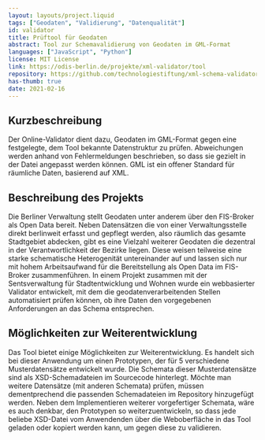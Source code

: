 ```yaml
---
layout: layouts/project.liquid
tags: ["Geodaten", "Validierung", "Datenqualität"]
id: validator
title: Prüftool für Geodaten
abstract: Tool zur Schemavalidierung von Geodaten im GML-Format
languages: ["JavaScript", "Python"]
license: MIT License
link: https://odis-berlin.de/projekte/xml-validator/tool
repository: https://github.com/technologiestiftung/xml-schema-validator-for-berlins-geodata
has-thumb: true
date: 2021-02-16
---
```


## Kurzbeschreibung

Der Online-Validator dient dazu, Geodaten im GML-Format gegen eine festgelegte, dem Tool bekannte Datenstruktur zu prüfen. Abweichungen werden anhand von Fehlermeldungen beschrieben, so dass sie gezielt in der Datei angepasst werden können. GML ist ein offener Standard für räumliche Daten, basierend auf XML.

## Beschreibung des Projekts

Die Berliner Verwaltung stellt Geodaten unter anderem über den FIS-Broker als Open Data bereit. Neben Datensätzen die von einer Verwaltungsstelle direkt berlinweit erfasst und gepflegt werden, also räumlich das gesamte Stadtgebiet abdecken, gibt es eine Vielzahl weiterer Geodaten die dezentral in der Verantwortlichkeit der Bezirke liegen. Diese weisen teilweise eine starke schematische Heterogenität untereinander auf und lassen sich nur mit hohem Arbeitsaufwand für die Bereitstellung als Open Data im FIS-Broker zusammenführen. In einem Projekt zusammen mit der Sentsverwaltung für Stadtentwicklung und Wohnen wurde ein webbasierter Validator entwickelt, mit dem die geodatenverarbeitenden Stellen automatisiert prüfen können, ob ihre Daten den vorgegebenen Anforderungen an das Schema entsprechen.

## Möglichkeiten zur Weiterentwicklung

Das Tool bietet einige Möglichkeiten zur Weiterentwicklung. Es handelt sich bei dieser Anwendung um einen Prototypen, der für 5 verschiedene Musterdatensätze entwickelt wurde. Die Schemata dieser Musterdatensätze sind als XSD-Schemadateien im Sourcecode hinterlegt. Möchte man weitere Datensätze (mit anderen Schemata) prüfen, müssen dementprechend die passenden Schemadateien im Repository hinzugefügt werden.
Neben dem Implementieren weiterer vorgefertiger Schemata, wäre es auch denkbar, den Prototypen so weiterzuentwickeln, so dass jede beliebe XSD-Datei vom Anwendenden über die Weboberfläche in das Tool geladen oder kopiert werden kann, um gegen diese zu validieren.
